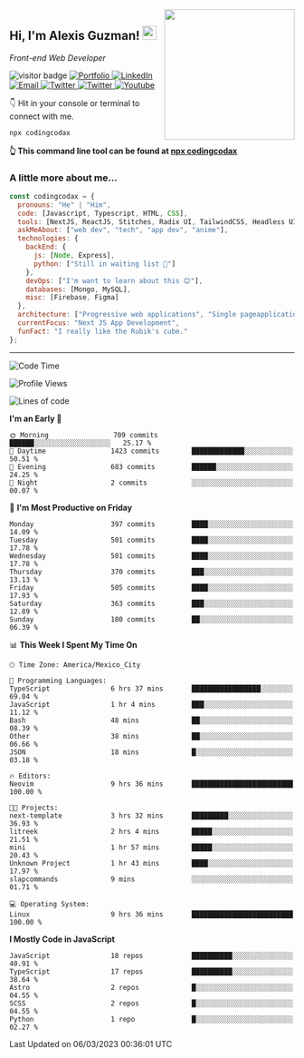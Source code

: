 <img align='right' src="https://media.giphy.com/media/M9gbBd9nbDrOTu1Mqx/giphy.gif" width="230">
<h2>Hi, I'm Alexis Guzman! <img src="https://media.giphy.com/media/hvRJCLFzcasrR4ia7z/giphy.gif" width="25px"></h2>
<p><em>Front-end Web Developer</em></p>

<p>
  <img src="https://visitor-badge.glitch.me/badge?page_id=a12989x.a12989x&left_color=black&right_color=gray" alt="visitor badge"/>
  <a href='https://www.codingcodax.dev/' target='_blank'>
    <img alt='Portfolio' src='https://img.shields.io/badge/Portfolio-black?logo=vercel&style=flat-square'>
  </a>
  <a href='https://linkedin.com/in/codingcodax/' target='_blank'>
    <img alt='LinkedIn' src='https://img.shields.io/badge/LinkedIn-black?logo=LinkedIn&style=flat-square'>
  </a>
  <a href='mailto:codingcodax@gmail.com' target='_blank'>
    <img alt='Email' src='https://img.shields.io/badge/Email-black?logo=Gmail&style=flat-square'>
  </a>
  <a href='https://twitter.com/codingcodax' target='_blank'>
    <img alt='Twitter' src='https://img.shields.io/badge/Twitter-black?logo=Twitter&style=flat-square'>
  </a>
  <a href='https://www.instagram.com/codingcodax/' target='_blank'>
    <img alt='Twitter' src='https://img.shields.io/badge/Instagram-black?logo=Instagram&style=flat-square'>
  </a>
  <a href='https://www.youtube.com/@codingcodax' target='_blank'>
    <img alt='Youtube' src='https://img.shields.io/badge/YouTube-black?logo=Youtube&style=flat-square'>
  </a>
</p>

👇 Hit in your console or terminal to connect with me.

```bash
npx codingcodax 
```
**👆 This command line tool can be found at [npx codingcodax](https://github.com/codingcodax/npx-codingcodax)**

<h3>A little more about me...</h3>

```javascript
const codingcodax = {
  pronouns: "He" | "Him",
  code: [Javascript, Typescript, HTML, CSS],
  tools: [NextJS, ReactJS, Stitches, Radix UI, TailwindCSS, Headless UI, Prisma],
  askMeAbout: ["web dev", "tech", "app dev", "anime"],
  technologies: {
    backEnd: {
      js: [Node, Express],
      python: ["Still in waiting list 🥲"]
    },
    devOps: ["I'm want to learn about this 😊"],
    databases: [Mongo, MySQL],
    misc: [Firebase, Figma]
  },
  architecture: ["Progressive web applications", "Single pageapplications"],
  currentFocus: "Next JS App Development",
  funFact: "I really like the Rubik's cube."
};
```

---

<!--START_SECTION:waka-->
![Code Time](http://img.shields.io/badge/Code%20Time-1%2C174%20hrs%2033%20mins-blue)

![Profile Views](http://img.shields.io/badge/Profile%20Views-0-blue)

![Lines of code](https://img.shields.io/badge/From%20Hello%20World%20I%27ve%20Written-559.2%20thousand%20lines%20of%20code-blue)

**I'm an Early 🐤** 

```text
🌞 Morning                709 commits         ██████░░░░░░░░░░░░░░░░░░░   25.17 % 
🌆 Daytime                1423 commits        █████████████░░░░░░░░░░░░   50.51 % 
🌃 Evening                683 commits         ██████░░░░░░░░░░░░░░░░░░░   24.25 % 
🌙 Night                  2 commits           ░░░░░░░░░░░░░░░░░░░░░░░░░   00.07 % 
```
📅 **I'm Most Productive on Friday** 

```text
Monday                   397 commits         ████░░░░░░░░░░░░░░░░░░░░░   14.09 % 
Tuesday                  501 commits         ████░░░░░░░░░░░░░░░░░░░░░   17.78 % 
Wednesday                501 commits         ████░░░░░░░░░░░░░░░░░░░░░   17.78 % 
Thursday                 370 commits         ███░░░░░░░░░░░░░░░░░░░░░░   13.13 % 
Friday                   505 commits         ████░░░░░░░░░░░░░░░░░░░░░   17.93 % 
Saturday                 363 commits         ███░░░░░░░░░░░░░░░░░░░░░░   12.89 % 
Sunday                   180 commits         ██░░░░░░░░░░░░░░░░░░░░░░░   06.39 % 
```


📊 **This Week I Spent My Time On** 

```text
🕑︎ Time Zone: America/Mexico_City

💬 Programming Languages: 
TypeScript               6 hrs 37 mins       █████████████████░░░░░░░░   69.04 % 
JavaScript               1 hr 4 mins         ███░░░░░░░░░░░░░░░░░░░░░░   11.12 % 
Bash                     48 mins             ██░░░░░░░░░░░░░░░░░░░░░░░   08.39 % 
Other                    38 mins             ██░░░░░░░░░░░░░░░░░░░░░░░   06.66 % 
JSON                     18 mins             █░░░░░░░░░░░░░░░░░░░░░░░░   03.18 % 

🔥 Editors: 
Neovim                   9 hrs 36 mins       █████████████████████████   100.00 % 

🐱‍💻 Projects: 
next-template            3 hrs 32 mins       █████████░░░░░░░░░░░░░░░░   36.93 % 
litreek                  2 hrs 4 mins        █████░░░░░░░░░░░░░░░░░░░░   21.51 % 
mini                     1 hr 57 mins        █████░░░░░░░░░░░░░░░░░░░░   20.43 % 
Unknown Project          1 hr 43 mins        ████░░░░░░░░░░░░░░░░░░░░░   17.97 % 
slapcommands             9 mins              ░░░░░░░░░░░░░░░░░░░░░░░░░   01.71 % 

💻 Operating System: 
Linux                    9 hrs 36 mins       █████████████████████████   100.00 % 
```

**I Mostly Code in JavaScript** 

```text
JavaScript               18 repos            ██████████░░░░░░░░░░░░░░░   40.91 % 
TypeScript               17 repos            ██████████░░░░░░░░░░░░░░░   38.64 % 
Astro                    2 repos             █░░░░░░░░░░░░░░░░░░░░░░░░   04.55 % 
SCSS                     2 repos             █░░░░░░░░░░░░░░░░░░░░░░░░   04.55 % 
Python                   1 repo              █░░░░░░░░░░░░░░░░░░░░░░░░   02.27 % 
```




 Last Updated on 06/03/2023 00:36:01 UTC
<!--END_SECTION:waka-->
